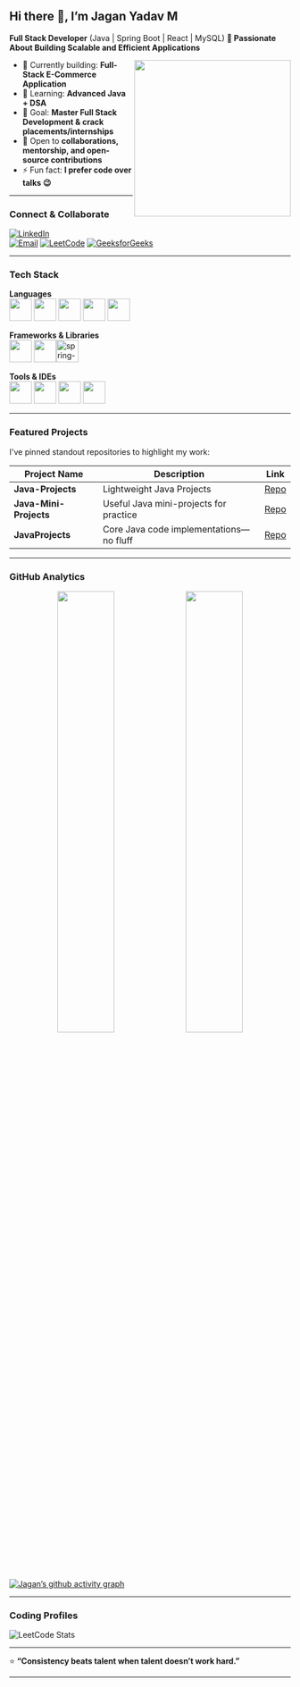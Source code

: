 ## Hi there 👋, I’m **Jagan Yadav M**

**Full Stack Developer** (Java | Spring Boot | React | MySQL) 
**🚀 Passionate About Building Scalable and Efficient Applications**

<img align="right" width="280" src="https://i.pinimg.com/originals/47/f0/34/47f0342cec72b800463bf003eac1257e.gif">



- 🔭 Currently building: **Full-Stack E-Commerce Application**
- 🌱 Learning: **Advanced Java + DSA**
- 🎯 Goal: **Master Full Stack Development & crack placements/internships**
- 🤝 Open to **collaborations, mentorship, and open-source contributions**
- ⚡ Fun fact: **I prefer code over talks 😉**

---

###  Connect & Collaborate
[![LinkedIn](https://img.shields.io/badge/LinkedIn-0077B5?style=for-the-badge&logo=linkedin&logoColor=white)](https://www.linkedin.com/in/jaganyv/)  
[![Email](https://img.shields.io/badge/Gmail-D14836?style=for-the-badge&logo=gmail&logoColor=white)](mailto:jaganyv1@gmail.com)
[![LeetCode](https://img.shields.io/badge/LeetCode-FFA116?style=for-the-badge&logo=leetcode&logoColor=white)](https://leetcode.com/u/jaganyv/)
[![GeeksforGeeks](https://img.shields.io/badge/GeeksforGeeks-0F9D58?style=for-the-badge&logo=GeeksforGeeks&logoColor=white)](https://www.geeksforgeeks.org/user/jaganyv/)


---

###  Tech Stack

**Languages**  
<img height="40" width="40" src="https://img.icons8.com/color/48/java-coffee-cup-logo.png"/> <img height="40" width="40" src="https://img.icons8.com/color/48/javascript.png"/> <img height="40" width="40" src="https://img.icons8.com/color/48/html-5.png"/> <img height="40" width="40" src="https://img.icons8.com/color/48/css3.png"/> <img height="40" width="40" src="https://img.icons8.com/fluency/48/mysql-logo.png"/>

**Frameworks & Libraries**  
<img height="40" width="40" src="https://img.icons8.com/color/48/spring-logo.png"/> <img height="40" width="40" src="https://img.icons8.com/color/48/react-native.png"/><img width="40" height="40" src="https://img.icons8.com/office/40/spring-logo.png" alt="spring-logo"/>


**Tools & IDEs**  
<img height="40" width="40" src="https://img.icons8.com/color/48/intellij-idea.png"/> <img height="40" width="40" src="https://img.icons8.com/color/48/eclipse.png"/> <img height="40" width="40" src="https://img.icons8.com/color/48/visual-studio-code-2019.png"/> <img height="40" width="40" src="https://img.icons8.com/color/48/git.png"/>

---

###  Featured Projects
I've pinned standout repositories to highlight my work:

| Project Name          | Description                             | Link                                                                 |
|-----------------------|-----------------------------------------|----------------------------------------------------------------------|
| **Java-Projects**     | Lightweight Java Projects               | [Repo](https://github.com/jaganyy/Java_Projects)                     |
| **Java-Mini-Projects**| Useful Java mini-projects for practice  | [Repo](https://github.com/jaganyy/Java-Mini-Projects)                |
| **JavaProjects**      | Core Java code implementations—no fluff | [Repo](https://github.com/jaganyy/JavaProjects)                      |



---

###  GitHub Analytics

<p align="center">
  <img src="https://github-readme-stats.vercel.app/api?username=jaganyv&show_icons=true&theme=tokyonight" width="45%"/>
  <img src="https://github-readme-streak-stats.herokuapp.com/?user=jaganyv&theme=tokyonight" width="45%"/>
</p>

[![Jagan’s github activity graph](https://github-readme-activity-graph.vercel.app/graph?username=jaganyv&bg_color=0d1117&color=ffffff&line=00e676&point=ffffff&area=true&hide_border=true)](https://github.com/jaganyv/github-readme-activity-graph)


---

###  Coding Profiles
![LeetCode Stats](https://leetcard.jacoblin.cool/jaganyv?theme=dark&font=Source%20Code%20Pro&ext=contest)
  
---

⭐ **“Consistency beats talent when talent doesn’t work hard.”**

---



